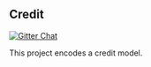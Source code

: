 ## Credit

[![Gitter Chat](https://badges.gitter.im/Join%20Chat.svg)](https://gitter.im/nmcb/easycredit?utm_source=badge&utm_medium=badge&utm_campaign=pr-badge&utm_content=badge)

This project encodes a credit model.
